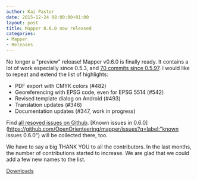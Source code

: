 ```yaml
---
author: Kai Pastor
date: 2015-12-24 08:00:00+01:00
layout: post
title: Mapper 0.6.0 now released
categories:
- Mapper
- Releases
---
```


No longer a "preview" release! Mapper v0.6.0 is finally ready. It contains a lot of work especially since 0.5.3, and [70 commits since 0.5.97](https://github.com/OpenOrienteering/mapper/compare/v0.5.97...v0.6.0). I would like to repeat and extend the list of highlights:

- PDF export with CMYK colors (#482)
- Georeferencing with EPSG code, even for EPSG 5514 (#542)
- Revised template dialog on Android (#493)
- Translation updates (#346)
- Documentation updates (#347, work in progress)

Find [all resoved issues on Github](https://github.com/OpenOrienteering/mapper/issues?q=milestone:v0.6.0+is:closed).
[Known issues in 0.6.0](https://github.com/OpenOrienteering/mapper/issues?q=label:"known issues 0.6.0") will be collected there, too.

We have to say a big THANK YOU to all the contributors. In the last months, the number of contributions started to increase. We are glad that we could add a few new names to the list.


<a class="btn btn-primary" href="https://github.com/OpenOrienteering/mapper/releases/tag/v0.6.0">Downloads</a>
